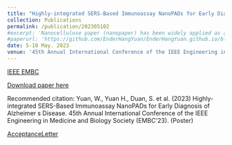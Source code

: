 ```yaml
---
title: "Highly-integrated SERS-Based Immunoassay NanoPADs for Early Diagnosis of Alzheimer s Disease"
collection: Publications
permalink: /publication/202305102
#excerpt: 'Nanocellulose paper (nanopaper) has been widely applied as a promising substrate for biomedical due to its low cost, biocompatibility and high optical transparency. In this report, we first reported surface-enhanced Raman scattering (SERS) immunoassay on the nanopaper-based analytical microfluidic devices (NanoPADs). We detected glial fibrillary acidic protein (GFAP) in human plasma without pretreatment using SERS on NanoPADs for highly sensitive early diagnosis of Alzheimer's disease. For SERS detection, DTNB-labeled uniform gold nanoparticles (AuNPs) were utilized as tags. Additionally, in-situ silver nanoparticles (AgNPs) were used as SERS substrates. We detected different concentrations of GFAP and determined the limit of detection as 150 fg/mL, which was 100 times better than commercial analytical techniques.'
#paperurl: 'https://github.com/EnderHangYuan/EnderHangYuan.github.io/blob/master/_publications/Manuscript_1-Page_1524.pdf'
date: 5-10 May. 2023
venue: '45th Annual International Conference of the IEEE Engineering in Medicine and Biology Society (EMBC)'
---
```


[IEEE EMBC](https://embc.embs.org/2023/)

[Download paper here](https://github.com/EnderHangYuan/EnderHangYuan.github.io/blob/master/_publications/Manuscript_1-Page_1524.pdf)

Recommended citation: Yuan, W., Yuan H., Duan, S. et al. (2023) Highly-integrated SERS-Based Immunoassay NanoPADs for Early Diagnosis of Alzheimer s Disease. 45th Annual International Conference of the IEEE Engineering in Medicine and Biology Society (EMBC'23). (Poster)

[AcceptanceLetter](https://github.com/EnderHangYuan/EnderHangYuan.github.io/blob/master/_publications/EMBC23_AcceptanceLetter_1972_176651.pdf)

